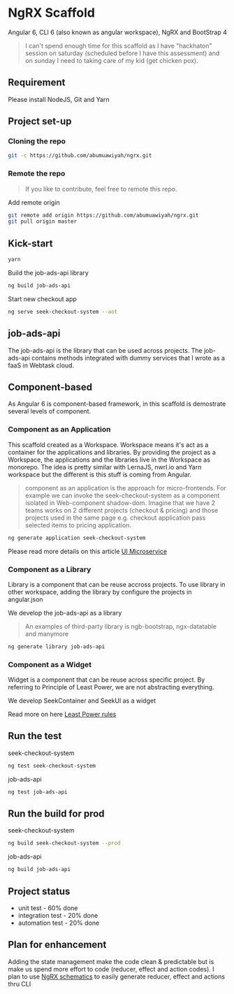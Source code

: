 # NgRX Scaffold
Angular 6, CLI 6 (also known as angular workspace), NgRX and BootStrap 4

> I can't spend enough time for this scaffold as I have "hackhaton" session on saturday (scheduled before I have this assessment) and on sunday I need to taking care of my kid (get chicken pox). 

## Requirement
Please install NodeJS, Git and Yarn

## Project set-up
### Cloning the repo
```bash
git -c https://github.com/abumuawiyah/ngrx.git
```
### Remote the repo 
> If you like to contribute, feel free to remote this repo.

Add remote origin
```bash
git remote add origin https://github.com/abumuawiyah/ngrx.git
git pull origin master
```

## Kick-start

```bash
yarn
```
Build the job-ads-api library
```bash
ng build job-ads-api
```
Start new checkout app
```bash
ng serve seek-checkout-system --aot
```

## job-ads-api
The job-ads-api is the library that can be used across projects. 
The job-ads-api contains methods integrated with dummy services that I wrote as a faaS in Webtask cloud.

## Component-based
As Angular 6 is component-based framework, in this scaffold is demostrate several levels of component.

### Component as an Application
This scaffold created as a Workspace. Workspace means it's act as a container for the applications and libraries. By providing the project as a Workspace, the applications and the libraries live in the Workspace as monorepo. The idea is pretty similar with LernaJS, nwrl.io and Yarn workspace but the different is this stuff is coming from Angular.

> component as an application is the approach for micro-frontends.
> For example we can invoke the seek-checkout-system as a component
> isolated in Web-component shadow-dom. Imagine that we have 2 teams 
> works  on 2 different projects (checkout & pricing) and those
> projects used in the same page e.g. checkout application pass
> selected items to pricing application.

```bash
ng generate application seek-checkout-system
```

Please read more details on this article [UI Microservice](https://micro-frontends.org/)

### Component as a Library
Library is a component that can be reuse accross projects. To use library in other workspace, adding the library by configure the projects in angular.json

We develop the job-ads-api as a library

> An examples of third-party library is ngb-bootstrap, ngx-datatable and manymore

```bash
ng generate library job-ads-api
```

### Component as a Widget
Widget is a component that can be reuse across specific project. By referring to Principle of Least Power, we are not abstracting everything. 

We develop SeekContainer and SeekUl as a widget

Read more on here [Least Power rules](https://en.wikipedia.org/wiki/Rule_of_least_power)

## Run the test
seek-checkout-system

```bash
ng test seek-checkout-system
```

job-ads-api

```bash
ng test job-ads-api
```

## Run the build for prod

seek-checkout-system

```bash
ng build seek-checkout-system --prod
```

job-ads-api

```bash
ng build job-ads-api
```

## Project status
- unit test - 60% done
- integration test - 20% done
- automation test - 20% done

## Plan for enhancement
Adding the state management make the code clean & predictable but is make us spend more effort to code (reducer, effect and action codes). 
I plan to use [NgRX schematics](https://github.com/ngrx/platform/tree/master/docs/schematics) to easily generate reducer, effect and actions thru CLI
